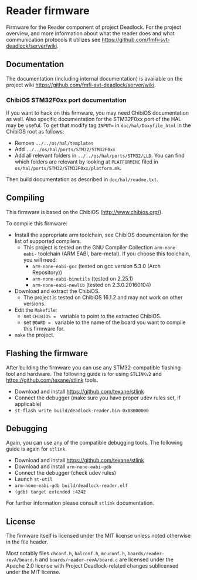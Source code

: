 # Reader firmware

Firmware for the Reader component of project Deadlock. For the project overview, and more information about what the reader does and what communication protocols it utilizes see https://github.com/fmfi-svt-deadlock/server/wiki.

## Documentation

The documentation (including internal documentation) is available on the project wiki https://github.com/fmfi-svt-deadlock/server/wiki.

### ChibiOS STM32F0xx port documentation

If you want to hack on this firmware, you may need ChibiOS documentation as well. Also specific documentation for the
STM32F0xx port of the HAL may be useful. To get that modify tag `INPUT=` in `doc/hal/Doxyfile_html` in the ChibiOS root as follows:
  - Remove `../../os/hal/templates`
  - Add `../../os/hal/ports/STM32/STM32F0xx`
  - Add all relevant folders in `../../os/hal/ports/STM32/LLD`. You can find which folders are relevant by looking at `PLATFORMINC` filed in `os/hal/ports/STM32/STM32F0xx/platform.mk`.

Then build documentation as described in `doc/hal/readme.txt`.

## Compiling

This firmware is based on the ChibiOS (http://www.chibios.org/).

To compile this firmware:
  - Install the appropriate arm toolchain, see ChibiOS documentaion for the
    list of supported compilers.
    - This project is tested on the GNU Compiler Collection `arm-none-eabi-` toolchain (ARM EABI, bare-metal). If you choose this toolchain, you will need:
      - `arm-none-eabi-gcc` (tested on gcc version 5.3.0 (Arch Repository))
      - `arm-none-eabi-binutils` (tested on 2.25.1)
      - `arm-none-eabi-newlib` (tested on 2.3.0.20160104)
  - Download and extract the ChibiOS.
    - The project is tested on ChibiOS 16.1.2 and may not work on other versions.
  - Edit the `Makefile`:
    - set `CHIBIOS = ` variable to point to the extracted ChibiOS.
    - set `BOARD = ` variable to the name of the board you want to compile this firmware for.
  - `make` the project.

## Flashing the firmware

After building the firmware you can use any STM32-compatible flashing tool and hardware.
The following guide is for using `STLINKv2` and https://github.com/texane/stlink tools.

  - Download and install https://github.com/texane/stlink
  - Connect the debugger (make sure you have proper udev rules set, if applicable)
  - `st-flash write build/deadlock-reader.bin 0x08000000`

## Debugging

Again, you can use any of the compatible debugging tools.
The following guide is again for `stlink`.

  - Download and install https://github.com/texane/stlink
  - Download and install `arm-none-eabi-gdb`
  - Connect the debugger (check udev rules)
  - Launch `st-util`
  - `arm-none-eabi-gdb build/deadlock-reader.elf`
  - `(gdb) target extended :4242`

For further information please consult `stlink` documentation.


## License

The firmware itself is licensed under the MIT license unless noted otherwise
in the file header.

Most notably files `chconf.h`, `halconf.h`, `mcuconf.h`, `boards/reader-revA/board.h`
and `boards/reader-revA/board.c` are licensed under the Apache 2.0 license with
Project Deadlock-related changes sublicensed under the MIT license.
